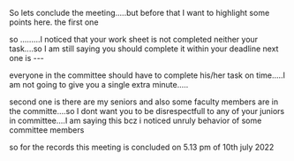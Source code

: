 So lets conclude the meeting.....but before that I want to highlight some points here. the first one


so .........I noticed that your work sheet is not completed neither your task....so I am still saying you should complete it within your deadline
next one is --- 

everyone in  the committee should have to complete his/her task on time.....I am not going to give you a single extra minute.....

second one is there are my seniors and also some faculty members are in the committe....so I dont want you to be disrespectfull to any of your juniors in committee....I am saying this bcz i noticed unruly behavior of some committee members



so for the records this meeting is concluded on 5.13 pm of 10th july 2022

